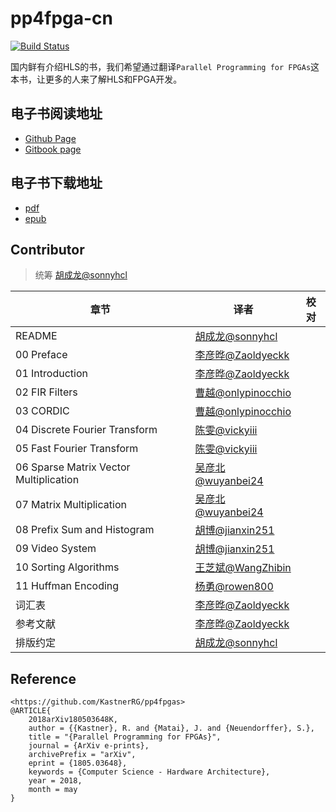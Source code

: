 # pp4fpga-cn

[![Build Status](https://travis-ci.org/xupsh/pp4fpgas-cn.svg?branch=master)](https://travis-ci.org/xupsh/pp4fpgas-cn)

国内鲜有介绍HLS的书，我们希望通过翻译`Parallel Programming for FPGAs`这本书，让更多的人来了解HLS和FPGA开发。

## 电子书阅读地址

- [Github Page](https://xupsh.github.io/pp4fpgas-cn)
- [Gitbook page](https://xupsh.gitbook.io/pp4fpga)

## 电子书下载地址

- [pdf](https://github.com/xupsh/pp4fpgas-cn/releases/download/v0.9/pp4fpgas-cn.pdf)
- [epub](https://github.com/xupsh/pp4fpgas-cn/releases/download/v0.9/pp4fpgas-cn.epub)

## Contributor

> 统筹 [胡成龙@sonnyhcl](https://github.com/sonnyhcl)

章节                                     | 译者                                                   | 校对
-------------------------------------- | ---------------------------------------------------- | --
README                                 | [胡成龙@sonnyhcl](https://github.com/sonnyhcl)          |
00 Preface                             | [李彦晔@Zaoldyeckk](https://github.com/Zaoldyeckk)      |
01 Introduction                        | [李彦晔@Zaoldyeckk](https://github.com/Zaoldyeckk)      |
02 FIR Filters                         | [曹越@onlypinocchio](https://github.com/onlypinocchio) |
03 CORDIC                              | [曹越@onlypinocchio](https://github.com/onlypinocchio) |
04 Discrete Fourier Transform          | [陈雯@vickyiii](https://github.com/vickyiii)           |
05 Fast Fourier Transform              | [陈雯@vickyiii](https://github.com/vickyiii)           |
06 Sparse Matrix Vector Multiplication | [吴彦北@wuyanbei24](https://www.github.com/wuyanbei24)  |
07 Matrix Multiplication               | [吴彦北@wuyanbei24](https://github.com/wuyanbei24)      |
08 Prefix Sum and Histogram            | [胡博@jianxin251](https://github.com/jianxin251)       |
09 Video System                        | [胡博@jianxin251](https://github.com/jianxin251)       |
10 Sorting Algorithms                  | [王芝斌@WangZhibin](https://github.com/WangZhibin)      |
11 Huffman Encoding                    | [杨勇@rowen800](https://github.com/rowen800)           |
词汇表                                    | [李彦晔@Zaoldyeckk](https://github.com/Zaoldyeckk)      |
参考文献                                   | [李彦晔@Zaoldyeckk](https://github.com/Zaoldyeckk)      |
排版约定                                   | [胡成龙@sonnyhcl](https://github.com/sonnyhcl)          |

## Reference

```
<https://github.com/KastnerRG/pp4fpgas>
@ARTICLE{
    2018arXiv180503648K,
    author = {{Kastner}, R. and {Matai}, J. and {Neuendorffer}, S.},
    title = "{Parallel Programming for FPGAs}",
    journal = {ArXiv e-prints},
    archivePrefix = "arXiv",
    eprint = {1805.03648},
    keywords = {Computer Science - Hardware Architecture},
    year = 2018,
    month = may
}
```
